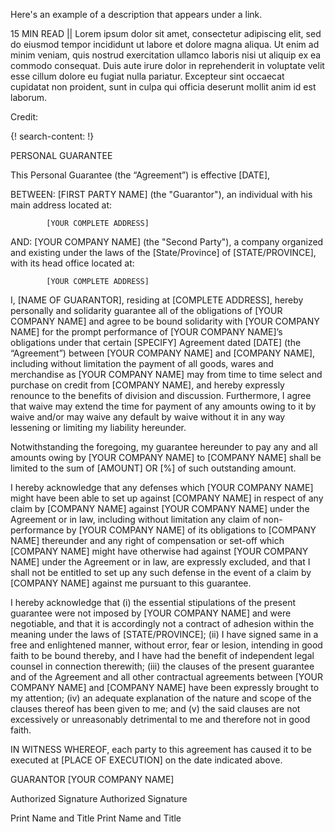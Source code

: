 Here's an example of a description that appears under a link.

15 MIN READ || Lorem ipsum dolor sit amet, consectetur adipiscing elit, sed do eiusmod tempor incididunt ut labore et dolore magna aliqua. Ut enim ad minim veniam, quis nostrud exercitation ullamco laboris nisi ut aliquip ex ea commodo consequat. Duis aute irure dolor in reprehenderit in voluptate velit esse cillum dolore eu fugiat nulla pariatur. Excepteur sint occaecat cupidatat non proident, sunt in culpa qui officia deserunt mollit anim id est laborum.

Credit: []()

{! search-content: !}

PERSONAL GUARANTEE



This Personal Guarantee (the “Agreement”) is effective [DATE],


BETWEEN:	[FIRST PARTY NAME] (the "Guarantor"), an individual with his main address located at:

			[YOUR COMPLETE ADDRESS]


AND:	[YOUR COMPANY NAME] (the "Second Party"), a company organized and existing under the laws of the [State/Province] of [STATE/PROVINCE], with its head office located at:

			[YOUR COMPLETE ADDRESS]



I, [NAME OF GUARANTOR], residing at [COMPLETE ADDRESS], hereby personally and solidarity guarantee all of the obligations of [YOUR COMPANY NAME] and agree to be bound solidarity with [YOUR COMPANY NAME] for the prompt performance of [YOUR COMPANY NAME]’s obligations under that certain [SPECIFY] Agreement dated [DATE] (the “Agreement”) between [YOUR COMPANY NAME] and [COMPANY NAME], including without limitation the payment of all goods, wares and merchandise as [YOUR COMPANY NAME] may from time to time select and purchase on credit from [COMPANY NAME], and hereby expressly renounce to the benefits of division and discussion. Furthermore, I agree that waive may extend the time for payment of any amounts owing to it by waive and/or may waive any default by waive without it in any way lessening or limiting my liability hereunder.

Notwithstanding the foregoing, my guarantee hereunder to pay any and all amounts owing by [YOUR COMPANY NAME] to [COMPANY NAME] shall be limited to the sum of [AMOUNT] OR [%] of such outstanding amount.

I hereby acknowledge that any defenses which [YOUR COMPANY NAME] might have been able to set up against [COMPANY NAME] in respect of any claim by [COMPANY NAME] against [YOUR COMPANY NAME] under the Agreement or in law, including without limitation any claim of non-performance by [YOUR COMPANY NAME] of its obligations to [COMPANY NAME] thereunder and any right of compensation or set-off which [COMPANY NAME] might have otherwise had against [YOUR COMPANY NAME] under the Agreement or in law, are expressly excluded, and that I shall not be entitled to set up any such defense in the event of a claim by [COMPANY NAME] against me pursuant to this guarantee.

I hereby acknowledge that (i) the essential stipulations of the present guarantee were not imposed by [YOUR COMPANY NAME] and were negotiable, and that it is accordingly not a contract of adhesion within the meaning under the laws of [STATE/PROVINCE]; (ii) I have signed same in a free and enlightened manner, without error, fear or lesion, intending in good faith to be bound thereby, and I have had the benefit of independent legal counsel in connection therewith; (iii) the clauses of the present guarantee and of the Agreement and all other contractual agreements between [YOUR COMPANY NAME] and [COMPANY NAME] have been expressly brought to my attention; (iv) an adequate explanation of the nature and scope of the clauses thereof has been given to me; and (v) the said clauses are not excessively or unreasonably detrimental to me and therefore not in good faith.


IN WITNESS WHEREOF, each party to this agreement has caused it to be executed at [PLACE OF EXECUTION] on the date indicated above.


GUARANTOR						[YOUR COMPANY NAME]




													
Authorized Signature					Authorized Signature


													
Print Name and Title					Print Name and Title



			

  
